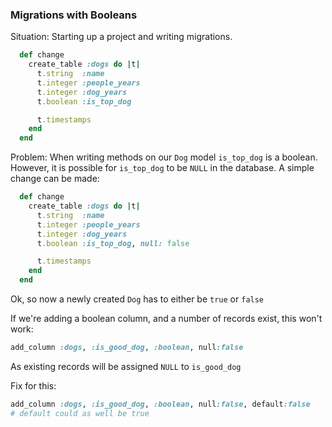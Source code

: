 

### Migrations with Booleans
Situation: Starting up a project and writing migrations.

```ruby
  def change
    create_table :dogs do |t|
      t.string  :name
      t.integer :people_years
      t.integer :dog_years
      t.boolean :is_top_dog

      t.timestamps
    end
  end
```
Problem: When writing methods on our ```Dog``` model ```is_top_dog``` is a
boolean. However, it is possible for ```is_top_dog``` to be ```NULL``` in the
database. A simple change can be made:

```ruby
  def change
    create_table :dogs do |t|
      t.string  :name
      t.integer :people_years
      t.integer :dog_years
      t.boolean :is_top_dog, null: false

      t.timestamps
    end
  end
```
Ok, so now a newly created ```Dog``` has to either be ```true``` or ```false```

If we're adding a boolean column, and a number of records exist, this won't work:
```ruby
add_column :dogs, :is_good_dog, :boolean, null:false
```
As existing records will be assigned ```NULL``` to ```is_good_dog```

Fix for this:
```ruby
add_column :dogs, :is_good_dog, :boolean, null:false, default:false
# default could as well be true
```
